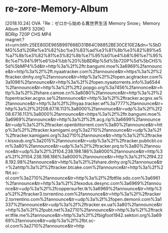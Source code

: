 # re-zore-Memory-Album
[2018.10.24] OVA「Re：ゼロから始める異世界生活 Memory Snow」Memory Album [MP3 320K]
<br>
BDRip 720P CHS MP4<br>
magnet:?xt=urn:btih:25EE80DE965B997668D31B64C98852BE30CE10E2&dn=%5bDMG%5d%20Re%e3%82%bc%e3%83%ad%e3%81%8b%e3%82%89%e5%a7%8b%e3%82%81%e3%82%8b%e7%95%b0%e4%b8%96%e7%95%8c%e7%94%9f%e6%b4%bb%20%5bBDRip%5d%5b720P%5d%5bCHS%5d%5bMP4%5d&tr=http%3a%2f%2ftr.bangumi.moe%3a6969%2fannounce&tr=http%3a%2f%2ft.nyaatracker.com%2fannounce&tr=https%3a%2f%2ftracker.dmhy.org%2fannounce&tr=http%3a%2f%2fopen.acgtracker.com%3a1096%2fannounce&tr=http%3a%2f%2fopen.nyaatorrents.info%3a6544%2fannounce&tr=http%3a%2f%2ft2.popgo.org%3a7456%2fannonce&tr=http%3a%2f%2fshare.camoe.cn%3a8080%2fannounce&tr=http%3a%2f%2fopentracker.acgnx.se%2fannounce&tr=http%3a%2f%2ftracker.acgnx.se%2fannounce&tr=http%3a%2f%2fnyaa.tracker.wf%3a7777%2fannounce&tr=http%3a%2f%2f208.67.16.113%3a8000%2fannonuce&tr=udp%3a%2f%2f208.67.16.113%3a8000%2fannounce&tr=https%3a%2f%2ftr.bangumi.moe%3a6969%2fannounce&tr=http%3a%2f%2ft.acg.rip%3a6699%2fannounce&tr=udp%3a%2f%2ftracker.openbittorrent.com%3a80%2fannounce&tr=http%3a%2f%2ftracker.kamigami.org%3a2710%2fannounce&tr=udp%3a%2f%2ftracker.kamigami.org%3a2710%2fannounce&tr=http%3a%2f%2ftracker.kisssub.org%3a2015%2fannounce&tr=udp%3a%2f%2ftracker.publicbt.com%3a80%2fannounce&tr=udp%3a%2f%2ftracker.prq.to%3a80%2fannounce&tr=udp%3a%2f%2f104.238.198.186%3a8000%2fannounce&tr=http%3a%2f%2f104.238.198.186%3a8000%2fannounce&tr=http%3a%2f%2f94.228.192.98%2fannounce&tr=http%3a%2f%2fshare.dmhy.org%2fannonuce&tr=%2ahttp%3a%2f%2ftracker.btcake.com%2fannounce&tr=http%3a%2f%2fbt.sc-ol.com%3a2710%2fannounce&tr=http%3a%2f%2fbtfile.sdo.com%3a6961%2fannounce&tr=http%3a%2f%2fexodus.desync.com%3a6969%2fannounce&tr=udp%3a%2f%2fcoppersurfer.tk%3a6969%2fannounce&tr=http%3a%2f%2ftracker3.torrentino.com%2fannounce&tr=http%3a%2f%2ftracker2.torrentino.com%2fannounce&tr=udp%3a%2f%2fopen.demonii.com%3a1337%2fannounce&tr=udp%3a%2f%2ftracker.ex.ua%3a80%2fannounce&tr=http%3a%2f%2fpubt.net%3a2710%2fannounce&tr=http%3a%2f%2ftracker.tfile.me%2fannounce&tr=http%3a%2f%2fbigfoot1942.sektori.org%3a6969%2fannounce&tr=udp%3a%2f%2fbt.sc-ol.com%3a2710%2fannounce&tr=http

